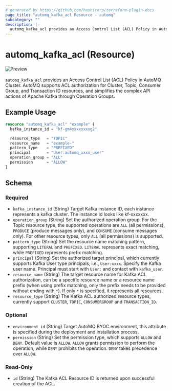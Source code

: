 ```yaml
---
# generated by https://github.com/hashicorp/terraform-plugin-docs
page_title: "automq_kafka_acl Resource - automq"
subcategory: ""
description: |-
  automq_kafka_acl provides an Access Control List (ACL) Policy in AutoMQ Cluster. AutoMQ supports ACL authorization for Cluster, Topic, Consumer Group, and Transaction ID resources, and simplifies the complex API actions of Apache Kafka through Operation Groups.
---
```


# automq_kafka_acl (Resource)

![Preview](https://img.shields.io/badge/Lifecycle_Stage-Preview-blue?style=flat&logoColor=8A3BE2&labelColor=rgba)<br><br>`automq_kafka_acl` provides an Access Control List (ACL) Policy in AutoMQ Cluster. AutoMQ supports ACL authorization for Cluster, Topic, Consumer Group, and Transaction ID resources, and simplifies the complex API actions of Apache Kafka through Operation Groups.

## Example Usage

```terraform
resource "automq_kafka_acl" "example" {
  kafka_instance_id = "kf-gm4xxxxxxxxg2"

  resource_type   = "TOPIC"
  resource_name   = "example-"
  pattern_type    = "PREFIXED"
  principal       = "User:automq_xxxx_user"
  operation_group = "ALL"
  permission      = "ALLOW"
}
```

<!-- schema generated by tfplugindocs -->
## Schema

### Required

- `kafka_instance_id` (String) Target Kafka instance ID, each instance represents a kafka cluster. The instance id looks like kf-xxxxxxx.
- `operation_group` (String) Set the authorized operation group. For the Topic resource type, the supported operations are `ALL` (all permissions), `PRODUCE` (produce messages only), and `CONSUME` (consume messages only). For other resource types, only `ALL` (all permissions) is supported.
- `pattern_type` (String) Set the resource name matching pattern, supporting `LITERAL` and `PREFIXED`. `LITERAL` represents exact matching, while `PREFIXED` represents prefix matching.
- `principal` (String) Set the authorized target principal, which currently supports Kafka User type principals, i.e., `User:xxxx`. Specify the Kafka user name. Principal must start with `User:` and contact with `kafka_user`.
- `resource_name` (String) The target resource name for Kafka ACL authorization, can be a specific resource name or a resource name prefix (when using prefix matching, only the prefix needs to be provided without ending with `*`). If only `*` is specified, it represents all resources.
- `resource_type` (String) The Kafka ACL authorized resource types, currently support `CLUSTER`, `TOPIC`, `CONSUMERGROUP` and `TRANSACTION_ID`.

### Optional

- `environment_id` (String) Target AutoMQ BYOC environment, this attribute is specified during the deployment and installation process.
- `permission` (String) Set the permission type, which supports `ALLOW` and `DENY`. Default value is `ALLOW`. `ALLOW` grants permission to perform the operation, while `DENY` prohibits the operation. `DENY` takes precedence over `ALLOW`.

### Read-Only

- `id` (String) The Kafka ACL Resource ID is returned upon successful creation of the ACL.
